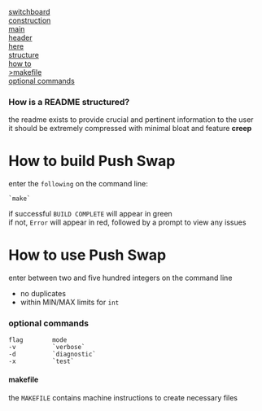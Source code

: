 [switchboard](execute.c)  
[construction](MAKEFILE)  
[main](push_swap.c)  
[header](push_swap.h)  
[here](README.md)  
[structure](#how-is-a-readme-structured)  
[how to](#how-to-build-push-swap)  
[>makefile](#makefile)  
[optional commands](#optional-commands)  
###	How is a README structured?
the readme exists to provide crucial and pertinent information to the user     
it should be extremely compressed with minimal bloat and feature **creep**
#	How to build Push Swap
enter the `following` on the command line:

	`make`  
	
	
if successful `BUILD COMPLETE` will appear in green  
if not, `Error` will appear in red, followed by a prompt to view any issues  
#	How to use Push Swap
enter between two and five hundred integers on the command line  
- no duplicates
- within MIN/MAX limits for `int`

###	optional commands
	flag		mode
	-v 			`verbose`   
	-d 			`diagnostic`  
	-x			`test`


####	makefile
the `MAKEFILE` contains machine instructions to create necessary files  